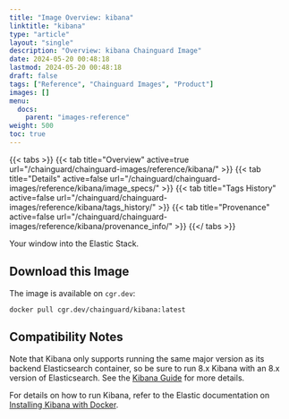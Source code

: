 ```yaml
---
title: "Image Overview: kibana"
linktitle: "kibana"
type: "article"
layout: "single"
description: "Overview: kibana Chainguard Image"
date: 2024-05-20 00:48:18
lastmod: 2024-05-20 00:48:18
draft: false
tags: ["Reference", "Chainguard Images", "Product"]
images: []
menu: 
  docs: 
    parent: "images-reference"
weight: 500
toc: true
---
```


{{< tabs >}}
{{< tab title="Overview" active=true url="/chainguard/chainguard-images/reference/kibana/" >}}
{{< tab title="Details" active=false url="/chainguard/chainguard-images/reference/kibana/image_specs/" >}}
{{< tab title="Tags History" active=false url="/chainguard/chainguard-images/reference/kibana/tags_history/" >}}
{{< tab title="Provenance" active=false url="/chainguard/chainguard-images/reference/kibana/provenance_info/" >}}
{{</ tabs >}}



<!--overview:start-->
Your window into the Elastic Stack.
<!--overview:end-->

## Download this Image

The image is available on `cgr.dev`:

```
docker pull cgr.dev/chainguard/kibana:latest
```


<!--compatibility:start-->
## Compatibility Notes

Note that Kibana only supports running the same major version as its backend Elasticsearch container, so be sure to run 8.x Kibana with an 8.x version of Elasticsearch. See the [Kibana Guide](https://www.elastic.co/guide/en/kibana/master/setup.html#elasticsearch-version) for more details.
<!--compatibility:end-->

<!--body:start-->
For details on how to run Kibana, refer to the Elastic documentation on [Installing Kibana with Docker](https://www.elastic.co/guide/en/kibana/master/docker.html).
<!--body:end-->

